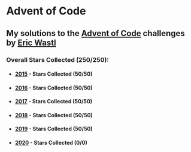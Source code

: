 # Advent of Code

## My solutions to the [Advent of Code](https://adventofcode.com/) challenges by [Eric Wastl](https://github.com/topaz)

### Overall Stars Collected (250/250):  
  
* #### [2015](https://adventofcode.com/2015) - Stars Collected (50/50)  

* #### [2016](https://adventofcode.com/2016) - Stars Collected (50/50)

* #### [2017](https://adventofcode.com/2017) - Stars Collected (50/50)

* #### [2018](https://adventofcode.com/2018) - Stars Collected (50/50)

* #### [2019](https://adventofcode.com/2019) - Stars Collected (50/50)

* #### [2020](https://adventofcode.com/2020) - Stars Collected (0/0)
